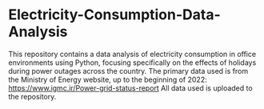 # Electricity-Consumption-Data-Analysis
This repository contains a data analysis of electricity consumption in office environments using Python, focusing specifically on the effects of holidays during power outages across the country.
The primary data used is from the Ministry of Energy website, up to the beginning of 2022: https://www.igmc.ir/Power-grid-status-report
All data used is uploaded to the repository.
